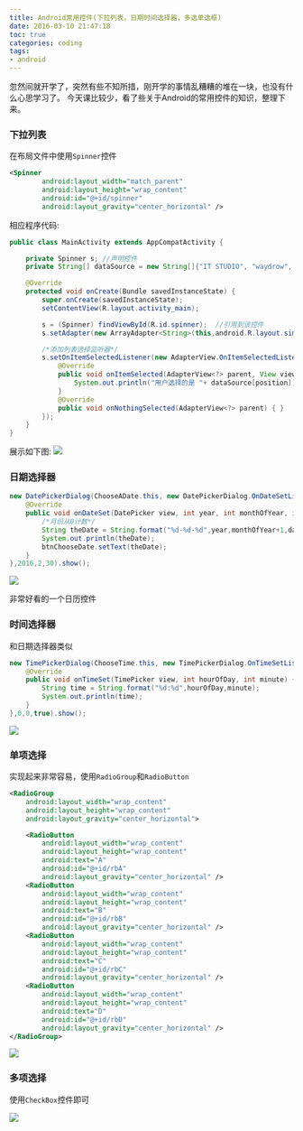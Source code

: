 ```yaml
---
title: Android常用控件(下拉列表，日期时间选择器，多选单选框)
date: 2016-03-10 21:47:18
toc: true
categories: coding
tags:
- android
---
```


忽然间就开学了，突然有些不知所措，刚开学的事情乱糟糟的堆在一块，也没有什么心思学习了。
今天课比较少，看了些关于Android的常用控件的知识，整理下来。

### 下拉列表
在布局文件中使用`Spinner`控件

<!-- more -->

```xml
<Spinner
        android:layout_width="match_parent"
        android:layout_height="wrap_content"
        android:id="@+id/spinner"
        android:layout_gravity="center_horizontal" />
```
相应程序代码:

```java
public class MainActivity extends AppCompatActivity {

    private Spinner s; //声明控件
    private String[] dataSource = new String[]{"IT STUDIO", "waydrow", "taylor"};  //列表数组

    @Override
    protected void onCreate(Bundle savedInstanceState) {
        super.onCreate(savedInstanceState);
        setContentView(R.layout.activity_main);

        s = (Spinner) findViewById(R.id.spinner);  //引用到该控件
        s.setAdapter(new ArrayAdapter<String>(this,android.R.layout.simple_list_item_1,dataSource));  //生成下拉列表

        /*添加列表选择监听器*/
        s.setOnItemSelectedListener(new AdapterView.OnItemSelectedListener() {
            @Override
            public void onItemSelected(AdapterView<?> parent, View view, int position, long id) {
                System.out.println("用户选择的是 "+ dataSource[position]);
            }
            @Override
            public void onNothingSelected(AdapterView<?> parent) { }
        });
    }
}
```

展示如下图:
![](http://7xrmgx.com1.z0.glb.clouddn.com/2016-03-10_210102.png)

### 日期选择器

```java
new DatePickerDialog(ChooseADate.this, new DatePickerDialog.OnDateSetListener() {
	@Override
	public void onDateSet(DatePicker view, int year, int monthOfYear, int dayOfMonth) {
		/*月份从0计数*/
		String theDate = String.format("%d-%d-%d",year,monthOfYear+1,dayOfMonth);
		System.out.println(theDate);
		btnChooseDate.setText(theDate);
	}
},2016,2,30).show();
```

![](http://7xrmgx.com1.z0.glb.clouddn.com/date.png)

非常好看的一个日历控件

### 时间选择器
和日期选择器类似

```java
new TimePickerDialog(ChooseTime.this, new TimePickerDialog.OnTimeSetListener() {
	@Override
	public void onTimeSet(TimePicker view, int hourOfDay, int minute) {
		String time = String.format("%d:%d",hourOfDay,minute);
		System.out.println(time);
	}
},0,0,true).show();
```

![](http://7xrmgx.com1.z0.glb.clouddn.com/time.png)


### 单项选择
实现起来非常容易，使用`RadioGroup`和`RadioButton`

```xml
<RadioGroup
	android:layout_width="wrap_content"
	android:layout_height="wrap_content"
	android:layout_gravity="center_horizontal">

	<RadioButton
	    android:layout_width="wrap_content"
	    android:layout_height="wrap_content"
	    android:text="A"
	    android:id="@+id/rbA"
	    android:layout_gravity="center_horizontal" />
	<RadioButton
	    android:layout_width="wrap_content"
	    android:layout_height="wrap_content"
	    android:text="B"
	    android:id="@+id/rbB"
	    android:layout_gravity="center_horizontal" />
	<RadioButton
	    android:layout_width="wrap_content"
	    android:layout_height="wrap_content"
	    android:text="C"
	    android:id="@+id/rbC"
	    android:layout_gravity="center_horizontal" />
	<RadioButton
	    android:layout_width="wrap_content"
	    android:layout_height="wrap_content"
	    android:text="D"
	    android:id="@+id/rbD"
	    android:layout_gravity="center_horizontal" />
</RadioGroup>
```

![](http://7xrmgx.com1.z0.glb.clouddn.com/singleChoice.png)

### 多项选择
使用`CheckBox`控件即可

![](http://7xrmgx.com1.z0.glb.clouddn.com/mulChoice.png)

